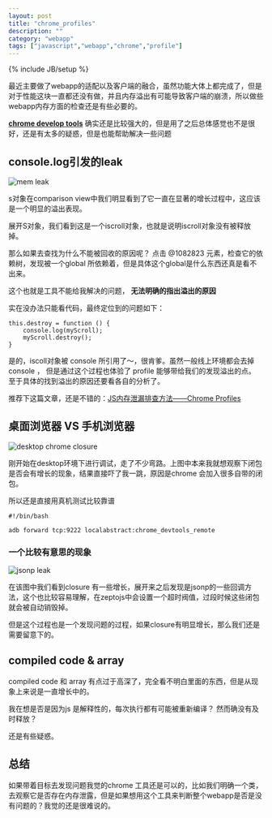 ```yaml
---
layout: post
title: "chrome_profiles"
description: ""
category: "webapp"
tags: ["javascript","webapp","chrome","profile"]
---
```


{% include JB/setup %}

最近主要做了webapp的适配以及客户端的融合，虽然功能大体上都完成了，但是对于性能这块一直都还没有做，并且内存溢出有可能导致客户端的崩溃，所以做些webapp内存方面的检查还是有些必要的。

[**chrome develop tools**](https://developers.google.com/chrome-developer-tools/) 确实还是比较强大的，但是用了之后总体感觉也不是很好，还是有太多的疑惑，但是也能帮助解决一些问题


## console.log引发的leak
![mem leak](http://yunpan.alibaba-inc.com/share/json/GetPhotoTag.do?info=Q32jZHFlv&pInfo=A3YjLHQv&showBig=true&app_name=)

s对象在comparison view中我们明显看到了它一直在显著的增长过程中，这应该是一个明显的溢出表现。

展开S对象，我们看到这是一个iscroll对象，也就是说明iscroll对象没有被释放掉。

那么如果去查找为什么不能被回收的原因呢？ 点击 @1082823 元素，检查它的依赖树，发现被一个global 所依赖着，但是具体这个global是什么东西还真是看不出来。

这个也就是工具不能给我解决的问题， **无法明确的指出溢出的原因**

实在没办法只能看代码，最终定位到的问题如下：

    this.destroy = function () {
        console.log(myScroll);
        myScroll.destroy();
    }

是的，iscoll对象被 console 所引用了～，很肯爹。虽然一般线上环境都会去掉console ， 但是通过这个过程也体验了 profile 能够带给我们的发现溢出的点。 至于具体的找到溢出的原因还要看各自的分析了。

推荐下这篇文章，还是不错的：[JS内存泄漏排查方法——Chrome Profiles](http://h5dev.uc.cn/article-25-1.html)

## 桌面浏览器 VS 手机浏览器
![desktop chrome closure](http://yunpan.alibaba-inc.com/share/json/GetPhotoTag.do?info=J32jZHdrm&pInfo=A3YjLHQv&showBig=true&app_name=)

刚开始在desktop环境下进行调试，走了不少弯路。上图中本来我就想观察下闭包是否会有增长的现象，结果直接吓了我一跳，原因是chrome 会加入很多自带的闭包。

所以还是直接用真机测试比较靠谱

    #!/bin/bash

    adb forward tcp:9222 localabstract:chrome_devtools_remote

### 一个比较有意思的现象
![jsonp leak](http://yunpan.alibaba-inc.com/share/json/GetPhotoTag.do?info=232jZHfvX&pInfo=A3YjLHQv&showBig=true&app_name=)

在该图中我们看到closure 有一些增长，展开来之后发现是jsonp的一些回调方法，这个也比较容易理解，在zeptojs中会设置一个超时阀值，过段时候这些闭包就会被自动销毁掉。

但是这个过程也是一个发现问题的过程，如果closure有明显增长，那么我们还是需要留意下的。


## compiled code & array
compiled code 和 array 有点过于高深了，完全看不明白里面的东西，但是从现象上来说是一直增长中的。

我在想是否是因为js 是解释性的，每次执行都有可能被重新编译？ 然而确没有及时释放？

还是有些疑惑。

## 总结
如果带着目标去发现问题我觉的chrome 工具还是可以的，比如我们明确一个类，去观察它是否存在内存泄露，但是如果想用这个工具来判断整个webapp是否是没有问题的？我觉的还是很难说的。



